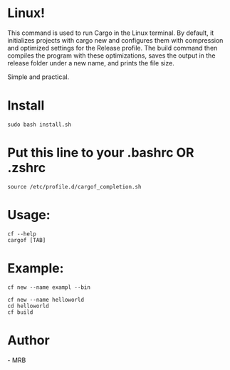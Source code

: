 # Linux!

This command is used to run Cargo in the Linux terminal. By default, it initializes projects with cargo new and configures them with compression and optimized settings for the Release profile. The build command then compiles the program with these optimizations, saves the output in the release folder under a new name, and prints the file size.

Simple and practical.


# Install
    sudo bash install.sh

# Put this line to your .bashrc OR .zshrc
    source /etc/profile.d/cargof_completion.sh


# Usage:
    cf --help
    cargof [TAB]

# Example:
    cf new --name exampl --bin

    cf new --name helloworld
    cd helloworld
    cf build


# Author
\- MRB